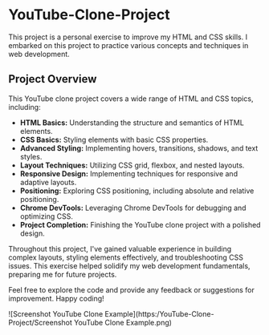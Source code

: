 # YouTube-Clone-Project

This project is a personal exercise to improve my HTML and CSS skills. I embarked on this project to practice various concepts and techniques in web development.

## Project Overview

This YouTube clone project covers a wide range of HTML and CSS topics, including:

- **HTML Basics:** Understanding the structure and semantics of HTML elements.
- **CSS Basics:** Styling elements with basic CSS properties.
- **Advanced Styling:** Implementing hovers, transitions, shadows, and text styles.
- **Layout Techniques:** Utilizing CSS grid, flexbox, and nested layouts.
- **Responsive Design:** Implementing techniques for responsive and adaptive layouts.
- **Positioning:** Exploring CSS positioning, including absolute and relative positioning.
- **Chrome DevTools:** Leveraging Chrome DevTools for debugging and optimizing CSS.
- **Project Completion:** Finishing the YouTube clone project with a polished design.

Throughout this project, I've gained valuable experience in building complex layouts, styling elements effectively, and troubleshooting CSS issues. This exercise helped solidify my web development fundamentals, preparing me for future projects.

Feel free to explore the code and provide any feedback or suggestions for improvement. Happy coding!

![Screenshot YouTube Clone Example](https:/YouTube-Clone-Project/Screenshot YouTube Clone Example.png)



